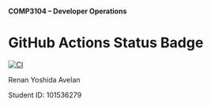 #### COMP3104 – Developer Operations


# GitHub Actions Status Badge
[![CI](https://github.com/renanmakoto/COMP3104/actions/workflows/ci.yml/badge.svg)](https://github.com/renanmakoto/COMP3104/actions/workflows/ci.yml)

Renan Yoshida Avelan

Student ID: 101536279